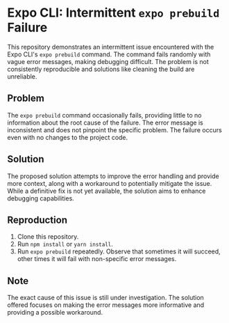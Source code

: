 # Expo CLI: Intermittent `expo prebuild` Failure

This repository demonstrates an intermittent issue encountered with the Expo CLI's `expo prebuild` command. The command fails randomly with vague error messages, making debugging difficult.  The problem is not consistently reproducible and solutions like cleaning the build are unreliable.

## Problem

The `expo prebuild` command occasionally fails, providing little to no information about the root cause of the failure. The error message is inconsistent and does not pinpoint the specific problem. The failure occurs even with no changes to the project code.

## Solution

The proposed solution attempts to improve the error handling and provide more context, along with a workaround to potentially mitigate the issue.  While a definitive fix is not yet available, the solution aims to enhance debugging capabilities.

## Reproduction

1. Clone this repository.
2. Run `npm install` or `yarn install`.
3. Run `expo prebuild` repeatedly. Observe that sometimes it will succeed, other times it will fail with non-specific error messages.

## Note

The exact cause of this issue is still under investigation. The solution offered focuses on making the error messages more informative and providing a possible workaround.